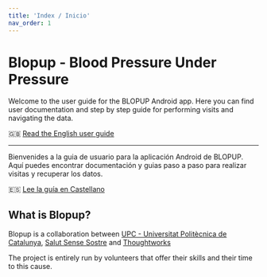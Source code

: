 ```yaml
---
title: 'Index / Inicio'
nav_order: 1
---
```


# Blopup - Blood Pressure Under Pressure

Welcome to the user guide for the BLOPUP Android app. Here you can find user documentation and step by step guide for performing visits and navigating the data.

🇬🇧 [Read the English user guide](en/index.md)

---

Bienvenides a la guia de usuario para la aplicación Android de BLOPUP. Aquí puedes encontrar documentación y guias paso a paso para realizar visitas y recuperar los datos.

🇪🇸 [Lee la guía en Castellano](es/index.md)

## What is Blopup?

Blopup is a collaboration between [UPC - Universitat Politècnica de Catalunya](https://upc.edu), [Salut Sense Sostre](https://salutsensesostre.org/) and [Thoughtworks](https://thoughtworks.com)

The project is entirely run by volunteers that offer their skills and their time to this cause.
